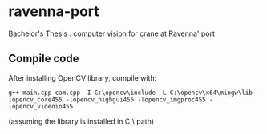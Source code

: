 # ravenna-port
Bachelor's Thesis : computer vision for crane at Ravenna' port

## Compile code
After installing OpenCV library, compile with:
```
g++ main.cpp cam.cpp -I C:\opencv\include -L C:\opencv\x64\mingw\lib -lopencv_core455 -lopencv_highgui455 -lopencv_imgproc455 -lopencv_videoio455
```
(assuming the library is installed in C:\ path)
